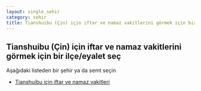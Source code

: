 ```yaml
---
layout: single_sehir
category: sehir
title: Tianshuibu (Çin) için iftar ve namaz vakitlerini görmek için bir ilçe/eyalet seç
---
```



## Tianshuibu (Çin) için iftar ve namaz vakitlerini görmek için bir ilçe/eyalet seç

Aşağıdaki listeden bir şehir ya da semt seçin


* [Tianshuibu için iftar ve namaz vakitleri](/iftar.html?sehir=Tianshuibu&ulke=Çin&state=Tianshuibu)

